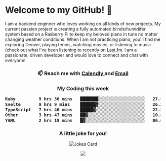 <h1> Welcome to my GitHub! 👋 </h1>


  I am a backend engineer who loves working on all kinds of new projects. My current passion project is creating a fully automated blinds/humidifer system based on a Rasberry Pi to keep my beloved piano in tune no matter changing weather conditions. When I am not practicing piano, you'll find me exploring Denver, playing tennis, watching movies, or listening to music (check out what I've been listening to recently on [Last.fm](https://www.last.fm/user/mballa000). I am a passionate, driven developer and would love to connect and chat with everyone!

<h3 align = "center"> 📫 Reach me with <a href = "https://calendly.com/msbrandt00/30min"> Calendly </a> and <a href="mailto:msbrandt00@gmail.com">Email</a> 
 </h3>


 
<div align = "center"
[![Anurag's GitHub stats](https://github-readme-stats.vercel.app/api?username=mbrandt00)](https://github.com/anuraghazra/github-readme-stats)
          </div>
<h3 align="center">
  My Coding this week
<!--START_SECTION:waka-->

```txt
Ruby         9 hrs 36 mins   ███████░░░░░░░░░░░░░░░░░░   27.50 %
Svelte       9 hrs 9 mins    ██████▓░░░░░░░░░░░░░░░░░░   26.24 %
TypeScript   7 hrs 46 mins   █████▓░░░░░░░░░░░░░░░░░░░   22.24 %
Other        3 hrs 47 mins   ██▓░░░░░░░░░░░░░░░░░░░░░░   10.84 %
YAML         2 hrs 19 mins   █▓░░░░░░░░░░░░░░░░░░░░░░░   06.64 %
```

<!--END_SECTION:waka-->

### A little joke for you!

![Jokes Card](https://readme-jokes.vercel.app/api?hideBorder)

<a href="https://www.linkedin.com/in/mbrandt00/"><img src="https://img.shields.io/badge/linkedin-%230077B5.svg?&style=for-the-badge&logo=linkedin&logoColor=white" /></a>
